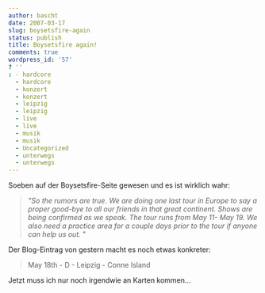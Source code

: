 ```yaml
---
author: bascht
date: 2007-03-17
slug: boysetsfire-again
status: publish
title: Boysetsfire again!
comments: true
wordpress_id: '57'
? ''
: - hardcore
  - hardcore
  - konzert
  - konzert
  - leipzig
  - leipzig
  - live
  - live
  - musik
  - musik
  - Uncategorized
  - unterwegs
  - unterwegs
---
```


Soeben auf der Boysetsfire-Seite gewesen und es ist wirklich wahr:
> *"So the rumors are true. We are doing one last tour in Europe to say a proper good-bye to all our friends in that great continent. Shows are being confirmed as we speak. The tour runs from May 11- May 19. We also need a practice area for a couple days prior to the tour if anyone can help us out.*
> "

Der Blog-Eintrag von gestern macht es noch etwas konkreter:
> May 18th - D - Leipzig - Conne Island

Jetzt muss ich nur noch irgendwie an Karten kommen...


